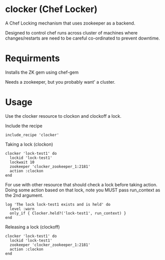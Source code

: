 # clocker (Chef Locker)

A Chef Locking mechanism that uses zookeeper as a backend.

Designed to control chef runs across cluster of machines where changes/restarts
are need to be careful co-ordinated to prevent downtime.

# Requirments

Installs the ZK gem using chef-gem

Needs a zookeeper, but you probably want' a cluster.

# Usage

Use the clocker resource to clockon and clockoff a lock. 

Include the recipe
```
include_recipe 'clocker'
```
Taking a lock (clockon)
```
clocker 'lock-test1' do
  lockid 'lock-test1'
  lockwait 10
  zookeeper 'clocker_zookeeper_1:2181'
  action :clockon
end
```

For use with other resource that should check a lock before taking action.
Doing some action based on that lock, note you MUST pass run_context as the
2nd argument.
```
log 'The lock lock-test1 exists and is held' do
  level :warn
  only_if { Clocker.held?('lock-test1', run_context) }
end
```

Releasing a lock (clockoff)
```
clocker 'lock-test1' do
  lockid 'lock-test1'
  zookeeper 'clocker_zookeeper_1:2181'
  action :clockon
end
```


